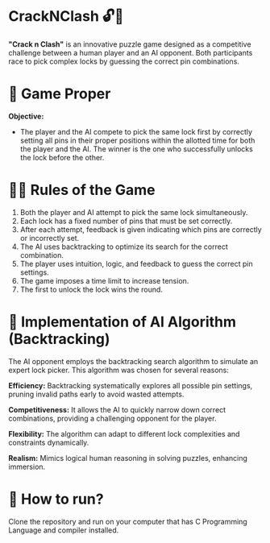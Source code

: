# CrackNClash 🔓🔑
**"Crack n Clash"** is an innovative puzzle game designed as a competitive challenge between a human player and an AI opponent. Both participants race to pick complex locks by guessing the correct pin combinations.

# 👾 Game Proper
**Objective:**
  * The player and the AI compete to pick the same lock first by correctly setting all pins in their proper positions within the allotted time for both the player and the AI. The winner is the one who successfully unlocks the lock before the other.

# 🧏‍♀️ Rules of the Game
1. Both the player and AI attempt to pick the same lock simultaneously.
2. Each lock has a fixed number of pins that must be set correctly.
3. After each attempt, feedback is given indicating which pins are correctly or incorrectly set.
4. The AI uses backtracking to optimize its search for the correct combination.
5. The player uses intuition, logic, and feedback to guess the correct pin settings.
6. The game imposes a time limit to increase tension.
7. The first to unlock the lock wins the round.

# 🤖 Implementation of AI Algorithm (Backtracking)
The AI opponent employs the backtracking search algorithm to simulate an expert lock picker. This algorithm was chosen for several reasons:

**Efficiency:** Backtracking systematically explores all possible pin settings, pruning invalid paths early to avoid wasted attempts.

**Competitiveness:** It allows the AI to quickly narrow down correct combinations, providing a challenging opponent for the player.

**Flexibility:** The algorithm can adapt to different lock complexities and constraints dynamically.

**Realism:** Mimics logical human reasoning in solving puzzles, enhancing immersion.

# 🏁 How to run?
Clone the repository and run on your computer that has C Programming Language and compiler installed.
